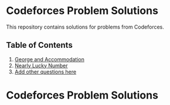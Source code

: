 
# Codeforces Problem Solutions

This repository contains solutions for problems from Codeforces.

## Table of Contents

1. [George and Accommodation](#word.py)
2. [Nearly Lucky Number](#nearly-lucky-number.py)
3. [Add other questions here](#add-other-questions-here)


# Codeforces Problem Solutions
